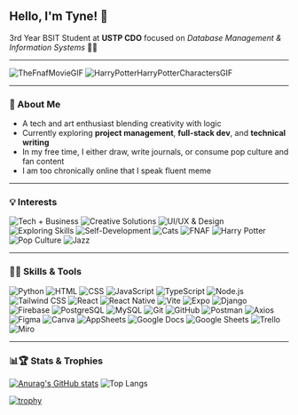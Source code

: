 ## Hello, I'm Tyne! 👋

3rd Year BSIT Student at **USTP CDO** focused on *Database Management & Information Systems* 👩‍💻

---

![TheFnafMovieGIF](https://github.com/user-attachments/assets/c46c9438-c49c-4452-b360-7865c3450532)  ![HarryPotterHarryPotterCharactersGIF](https://github.com/user-attachments/assets/5f8ad3ef-554a-4563-894c-9b7665c50086)

---

### 🌻 About Me

- A tech and art enthusiast blending creativity with logic
- Currently exploring **project management**, **full-stack dev**, and **technical writing**  
- In my free time, I either draw, write journals, or consume pop culture and fan content
- I am too chronically online that I speak fluent meme

---

### 💡 Interests

![Tech + Business](https://img.shields.io/badge/🌐%20Tech%20+%20Business%20synergy-blueviolet?style=flat)
![Creative Solutions](https://img.shields.io/badge/✍️%20Creative%20solution%20ideation-orange?style=flat)
![UI/UX & Design](https://img.shields.io/badge/🎨%20UI%2FUX%20&%20Graphic%20Design-brightgreen?style=flat)
![Exploring Skills](https://img.shields.io/badge/🧪%20Exploring%20new%20skills-ff69b4?style=flat)
![Self-Development](https://img.shields.io/badge/🧠%20Self--development%20&%20Learning-009688?style=flat)
![Cats](https://img.shields.io/badge/😺%20Cats-f5c2e7?style=flat)
![FNAF](https://img.shields.io/badge/🐻%20FNAF-brown?style=flat)
![Harry Potter](https://img.shields.io/badge/⚡%20Harry%20Potter-gold?style=flat)
![Pop Culture](https://img.shields.io/badge/✨%20Pop%20Culture-hotpink?style=flat)
![Jazz](https://img.shields.io/badge/🎷%20Jazz-indigo?style=flat)


---

### 👩‍💻 Skills & Tools

![Python](https://img.shields.io/badge/Python-3776AB?style=flat&logo=python&logoColor=white)  ![HTML](https://img.shields.io/badge/HTML5-E34F26?style=flat&logo=html5&logoColor=white)  ![CSS](https://img.shields.io/badge/CSS3-1572B6?style=flat&logo=css3&logoColor=white)  ![JavaScript](https://img.shields.io/badge/JavaScript-F7DF1E?style=flat&logo=javascript&logoColor=black)  ![TypeScript](https://img.shields.io/badge/TypeScript-007ACC?style=flat&logo=typescript&logoColor=white)  ![Node.js](https://img.shields.io/badge/Node.js-339933?style=flat&logo=nodedotjs&logoColor=white)  ![Tailwind CSS](https://img.shields.io/badge/TailwindCSS-06B6D4?style=flat&logo=tailwindcss&logoColor=white)  ![React](https://img.shields.io/badge/React-20232A?style=flat&logo=react&logoColor=61DAFB)  ![React Native](https://img.shields.io/badge/React_Native-20232A?style=flat&logo=react&logoColor=61DAFB)  ![Vite](https://img.shields.io/badge/Vite-646CFF?style=flat&logo=vite&logoColor=white)  ![Expo](https://img.shields.io/badge/Expo-000020?style=flat&logo=expo&logoColor=white)  ![Django](https://img.shields.io/badge/Django-092E20?style=flat&logo=django&logoColor=white)  ![Firebase](https://img.shields.io/badge/Firebase-FFCA28?style=flat&logo=firebase&logoColor=black)  ![PostgreSQL](https://img.shields.io/badge/PostgreSQL-4169E1?style=flat&logo=postgresql&logoColor=white)  ![MySQL](https://img.shields.io/badge/MySQL-4479A1?style=flat&logo=mysql&logoColor=white)  ![Git](https://img.shields.io/badge/Git-F05032?style=flat&logo=git&logoColor=white)  ![GitHub](https://img.shields.io/badge/GitHub-181717?style=flat&logo=github&logoColor=white)  ![Postman](https://img.shields.io/badge/Postman-FF6C37?style=flat&logo=postman&logoColor=white)  ![Axios](https://img.shields.io/badge/Axios-5A29E4?style=flat&logo=axios&logoColor=white)  ![Figma](https://img.shields.io/badge/Figma-F24E1E?style=flat&logo=figma&logoColor=white)  ![Canva](https://img.shields.io/badge/Canva-00C4CC?style=flat&logo=canva&logoColor=white)  ![AppSheets](https://img.shields.io/badge/AppSheets-0052CC?style=flat&logo=appsheet&logoColor=white)  ![Google Docs](https://img.shields.io/badge/Google%20Docs-4285F4?style=flat&logo=google-docs&logoColor=white)  ![Google Sheets](https://img.shields.io/badge/Google%20Sheets-34A853?style=flat&logo=google-sheets&logoColor=white)  ![Trello](https://img.shields.io/badge/Trello-0052CC?style=flat&logo=trello&logoColor=white)  ![Miro](https://img.shields.io/badge/Miro-FF2D20?style=flat&logo=miro&logoColor=white)


---

### 📊🏆 Stats & Trophies

[![Anurag's GitHub stats](https://github-readme-stats.vercel.app/api?username=cmosqueda&show_icons=true&theme=radical)](https://github.com/cmosqueda/github-readme-stats)  ![Top Langs](https://github-readme-stats.vercel.app/api/top-langs/?username=cmosqueda&size_weight=0.5&count_weight=0.5&layout=compact&theme=radical)

[![trophy](https://github-profile-trophy.vercel.app/?username=cmosqueda&theme=radical)](https://github.com/cmosqueda/github-profile-trophy)
